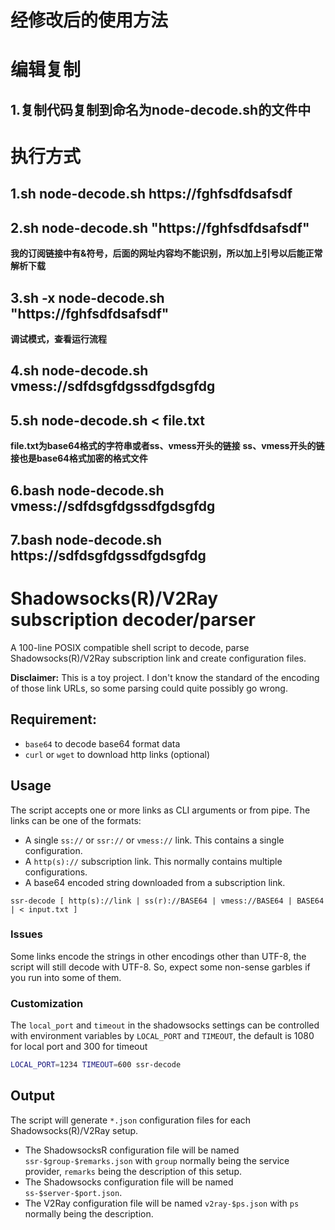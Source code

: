 # 经修改后的使用方法
# 编辑复制
## 1.复制代码复制到命名为node-decode.sh的文件中
# 执行方式
## 1.sh node-decode.sh https://fghfsdfdsafsdf
## 2.sh node-decode.sh "https://fghfsdfdsafsdf"
**我的订阅链接中有&符号，后面的网址内容均不能识别，所以加上引号以后能正常解析下载**
## 3.sh -x node-decode.sh "https://fghfsdfdsafsdf"
**调试模式，查看运行流程**
## 4.sh node-decode.sh vmess://sdfdsgfdgssdfgdsgfdg
## 5.sh node-decode.sh < file.txt
**file.txt为base64格式的字符串或者ss、vmess开头的链接**
**ss、vmess开头的链接也是base64格式加密的格式文件**
## 6.bash node-decode.sh vmess://sdfdsgfdgssdfgdsgfdg
## 7.bash node-decode.sh https://sdfdsgfdgssdfgdsgfdg


# Shadowsocks(R)/V2Ray subscription decoder/parser

A 100-line POSIX compatible shell script to decode, parse Shadowsocks(R)/V2Ray subscription link and create configuration files.

**Disclaimer:** This is a toy project. I don't know the standard of the encoding of those link URLs, so some parsing could quite possibly go wrong.

## Requirement:

- `base64` to decode base64 format data
- `curl` or `wget` to download http links (optional)

## Usage

The script accepts one or more links as CLI arguments or from pipe. The links can be one of the formats:
- A single `ss://` or `ssr://` or `vmess://` link. This contains a single configuration.
- A `http(s)://` subscription link. This normally contains multiple configurations.
- A base64 encoded string downloaded from a subscription link.

```
ssr-decode [ http(s)://link | ss(r)://BASE64 | vmess://BASE64 | BASE64 | < input.txt ]
```

### Issues

Some links encode the strings in other encodings other than UTF-8, the script will still decode with UTF-8. So, expect some non-sense garbles if you run into some of them.

### Customization

The `local_port` and `timeout` in the shadowsocks settings can be controlled with environment variables by `LOCAL_PORT` and `TIMEOUT`, the default is 1080 for local port and 300 for timeout

```sh
LOCAL_PORT=1234 TIMEOUT=600 ssr-decode
```

## Output

The script will generate `*.json` configuration files for each Shadowsocks(R)/V2Ray setup.

- The ShadowsocksR configuration file will be named `ssr-$group-$remarks.json` with `group` normally being the service provider, `remarks` being the description of this setup.
- The Shadowsocks configuration file will be named `ss-$server-$port.json`.
- The V2Ray configuration file will be named `v2ray-$ps.json` with `ps` normally being the description.
